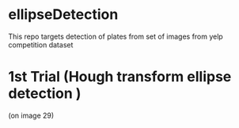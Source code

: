 # ellipseDetection
This repo targets detection of plates from set of images from yelp competition dataset
# 1st Trial (Hough transform ellipse detection )
(on image 29)
